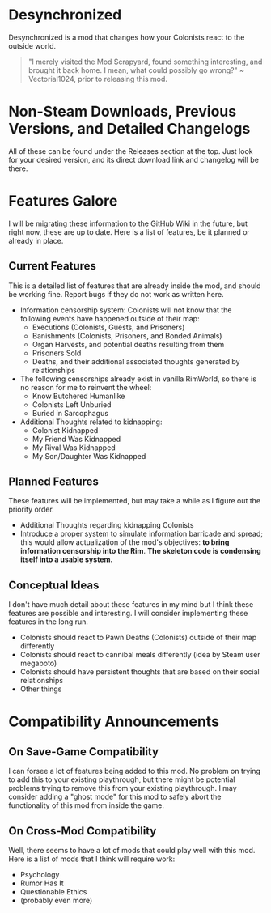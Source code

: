 # Desynchronized
Desynchronized is a mod that changes how your Colonists react to the outside world.
>"I merely visited the Mod Scrapyard, found something interesting, and brought it back home. I mean, what could possibly go wrong?" ~ Vectorial1024, prior to releasing this mod.
# Non-Steam Downloads, Previous Versions, and Detailed Changelogs
All of these can be found under the Releases section at the top. Just look for your desired version, and its direct download link and changelog will be there.
# Features Galore
I will be migrating these information to the GitHub Wiki in the future, but right now, these are up to date.
Here is a list of features, be it planned or already in place.
## Current Features
This is a detailed list of features that are already inside the mod, and should be working fine. Report bugs if they do not work as written here.
- Information censorship system: Colonists will not know that the following events have happened outside of their map:
  - Executions (Colonists, Guests, and Prisoners)
  - Banishments (Colonists, Prisoners, and Bonded Animals)
  - Organ Harvests, and potential deaths resulting from them
  - Prisoners Sold
  - Deaths, and their additional associated thoughts generated by relationships
- The following censorships already exist in vanilla RimWorld, so there is no reason for me to reinvent the wheel:
  - Know Butchered Humanlike
  - Colonists Left Unburied
  - Buried in Sarcophagus
- Additional Thoughts related to kidnapping:
  - Colonist Kidnapped
  - My Friend Was Kidnapped
  - My Rival Was Kidnapped
  - My Son/Daughter Was Kidnapped
## Planned Features
These features will be implemented, but may take a while as I figure out the priority order.
- Additional Thoughts regarding kidnapping Colonists
- Introduce a proper system to simulate information barricade and spread; this would allow actualization of the mod's objectives: __to bring information censorship into the Rim__. __The skeleton code is condensing itself into a usable system.__
## Conceptual Ideas
I don't have much detail about these features in my mind but I think these features are possible and interesting. I will consider implementing these features in the long run.
- Colonists should react to Pawn Deaths (Colonists) outside of their map differently
- Colonists should react to cannibal meals differently (idea by Steam user megaboto)
- Colonists should have persistent thoughts that are based on their social relationships
- Other things
# Compatibility Announcements
## On Save-Game Compatibility
I can forsee a lot of features being added to this mod.
No problem on trying to add this to your existing playthrough, but there might be potential problems trying to remove this from your existing playthrough. I may consider adding a "ghost mode" for this mod to safely abort the functionality of this mod from inside the game.
## On Cross-Mod Compatibility
Well, there seems to have a lot of mods that could play well with this mod. Here is a list of mods that I think will require work:
- Psychology
- Rumor Has It
- Questionable Ethics
- (probably even more)
